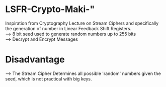 # LSFR-Crypto-Maki-" 
Inspiration from Cryptography Lecture on Stream Ciphers and specifically the generation of number in Linear Feedback Shift Registers.  
--> 8 bit seed used to generate random numbers up to 255 bits    
--> Decrypt and Encrypt Messages  
# Disadvantage
--> The Stream Cipher Determines all possible 'random' numbers given the seed, which is not practical with big keys.  

